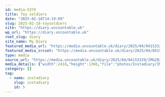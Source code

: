 ```yaml
---
id: media-5374
title: Toy soldiers
date: "2025-02-18T14:19:09"
slug: 2025-02-18-toysoldiers
site: "https://diary.uncountable.uk"
wp_url: "https://diary.uncountable.uk"
root_slug: diary
site_name: My Diary
featured_media_url: "https://media.uncountable.uk/diary/2025/04/04153329/IMG20250218141909.webp"
featured_media_srcset: "https://media.uncountable.uk/diary/2025/04/04153329/IMG20250218141909-300x169.webp 300w, https://media.uncountable.uk/diary/2025/04/04153329/IMG20250218141909-1024x576.webp 1024w, https://media.uncountable.uk/diary/2025/04/04153329/IMG20250218141909-150x150.webp 150w, https://media.uncountable.uk/diary/2025/04/04153329/IMG20250218141909-640x360.webp 640w, https://media.uncountable.uk/diary/2025/04/04153329/IMG20250218141909.webp 2418w"
type: media
source_url: "https://media.uncountable.uk/diary/2025/04/04153329/IMG20250218141909.webp"
media_details: {"width":2418,"height":1360,"file":"photos/Instadiary/IMG20250218141909.webp","filesize":198740,"sizes":{"medium":{"file":"IMG20250218141909-300x169.webp","width":300,"height":169,"filesize":22208,"mime_type":"image/webp","source_url":"https://media.uncountable.uk/diary/2025/04/04153329/IMG20250218141909-300x169.webp"},"large":{"file":"IMG20250218141909-1024x576.webp","width":1024,"height":576,"filesize":132716,"mime_type":"image/webp","source_url":"https://media.uncountable.uk/diary/2025/04/04153329/IMG20250218141909-1024x576.webp"},"thumbnail":{"file":"IMG20250218141909-150x150.webp","width":150,"height":150,"filesize":10732,"mime_type":"image/webp","source_url":"https://media.uncountable.uk/diary/2025/04/04153329/IMG20250218141909-150x150.webp"},"mobwidth":{"file":"IMG20250218141909-640x360.webp","width":640,"height":360,"filesize":72368,"mime_type":"image/webp","source_url":"https://media.uncountable.uk/diary/2025/04/04153329/IMG20250218141909-640x360.webp"},"full":{"file":"IMG20250218141909.webp","width":2418,"height":1360,"mime_type":"image/webp","source_url":"https://media.uncountable.uk/diary/2025/04/04153329/IMG20250218141909.webp"}},"image_meta":{"aperture":"0","credit":"","camera":"","caption":"","created_timestamp":"0","copyright":"","focal_length":"0","iso":"0","shutter_speed":"0","title":"","orientation":"0","keywords":[]}}
category: []
tag:
  - name: instadiary
    slug: instadiary
    id: 5
---
```


